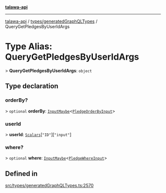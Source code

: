 [**talawa-api**](../../../README.md)

***

[talawa-api](../../../modules.md) / [types/generatedGraphQLTypes](../README.md) / QueryGetPledgesByUserIdArgs

# Type Alias: QueryGetPledgesByUserIdArgs

\> **QueryGetPledgesByUserIdArgs**: `object`

## Type declaration

### orderBy?

\> `optional` **orderBy**: [`InputMaybe`](InputMaybe.md)\<[`PledgeOrderByInput`](PledgeOrderByInput.md)\>

### userId

\> **userId**: [`Scalars`](Scalars.md)\[`"ID"`\]\[`"input"`\]

### where?

\> `optional` **where**: [`InputMaybe`](InputMaybe.md)\<[`PledgeWhereInput`](PledgeWhereInput.md)\>

## Defined in

[src/types/generatedGraphQLTypes.ts:2570](https://github.com/PalisadoesFoundation/talawa-api/blob/039b0f127fb8caa46d57186ab4b3bb27fe150903/src/types/generatedGraphQLTypes.ts#L2570)
